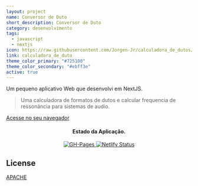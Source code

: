 ```yaml
---
layout: project
name: Conversor de Duto
short_description: Conversor de Duto
category: desenvolvimento
tags:
  - javascript
  - nextjs
icon: https://raw.githubusercontent.com/Jorgen-Jr/calculadora_de_dutos/main/public/favicon.png
link: calculadora_de_duto
theme_color_primary: "#725100"
theme_color_secondary: "#ebff3e"
active: true
---
```

Um pequeno aplicativo Web que desenvolvi em NextJS.

> Uma calculadora de formatos de dutos e calcular frequencia de ressonância para sistemas de audio.

[Acesse no seu navegador](https://calculadoradedutos.netlify.app/)

<p align="center">
</p>
<h4 align="center">Estado da Aplicação.</h4>
<p align="center">
  <a href="https://github.com/Jorgen-Jr/calculadora_de_dutos/actions/workflows/deploy.yml">
    <img src="https://github.com/Jorgen-Jr/calculadora_de_dutos/actions/workflows/deploy.yml/badge.svg"
         alt="GH-Pages">
  </a>
  <a href="https://app.netlify.com/sites/calculadora_de_dutos/deploys">  <img src="https://api.netlify.com/api/v1/badges/9a92a83d-4fad-464b-b86a-ca4cd6c7a515/deploy-status" alt="Netlify Status">
  </a>
</p>

## License

[APACHE](https://github.com/Jorgen-Jr/calculadora_de_duto/blob/main/LICENSE)